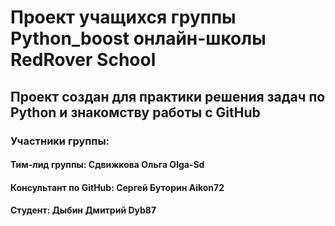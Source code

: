 # Проект учащихся группы Python_boost онлайн-школы RedRover School
## Проект создан для практики решения задач по Python и знакомству работы с GitHub

### Участники группы:
#### Тим-лид группы: Сдвижкова Ольга Olga-Sd
#### Консультант по GitHub: Сергей Буторин Aikon72
#### Студент: Дыбин Дмитрий Dyb87
